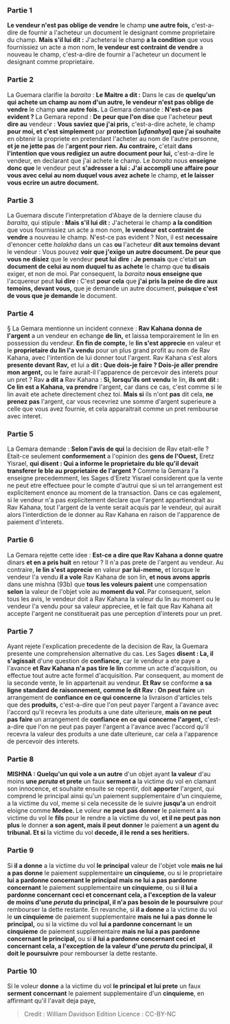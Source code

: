 
### Partie 1
<b>Le vendeur n'est pas oblige de vendre</b> le champ <b>une autre fois,</b> c'est-a-dire de fournir a l'acheteur un document le designant comme proprietaire du champ. <b>Mais s'il lui dit :</b> J'acheterai le champ <b>a la condition</b> que vous fournissiez un acte a mon nom, <b>le vendeur est contraint de vendre</b> a nouveau le champ, c'est-a-dire de fournir a l'acheteur un document le designant comme proprietaire.

### Partie 2
La Guemara clarifie la <i>baraita</i> : <b>Le Maitre a dit :</b> Dans le cas de <b>quelqu'un qui achete un champ au nom d'un autre, le vendeur n'est pas oblige de vendre</b> le champ <b>une autre fois.</b> La Gemara demande : <b>N'est-ce pas</b> <b>evident ? </b> La Gemara repond : <b>De peur que l'on dise</b> que l'acheteur <b>peut dire au</b> vendeur : <b>Vous saviez que j'ai pris,</b> c'est-a-dire achete, le champ <b>pour moi, et c'est simplement</b> par <b>protection [<i>ufanahya</i>] que j'ai souhaite</b> en obtenir la propriete en pretendant l'acheter au nom de l'autre personne, <b>et je ne jette pas</b> de l'<b>argent pour rien. Au contraire,</b> c'etait <b>dans l'intention que vous redigiez un autre document pour lui,</b> c'est-a-dire le vendeur, en declarant que j'ai achete le champ. Le <i>baraita</i> nous <b>enseigne donc que</b> le vendeur peut <b>s'adresser a lui : J'ai accompli une affaire pour vous avec celui au nom duquel vous avez achete</b> le champ, <b>et le laisser vous ecrire un autre document.</b>

### Partie 3
La Guemara discute l'interpretation d'Abaye de la derniere clause du <i>baraita</i>, qui stipule : <b>Mais s'il lui dit :</b> J'acheterai le champ <b>a la condition</b> que vous fournissiez un acte a mon nom, <b>le vendeur est contraint de vendre</b> a nouveau le champ. N'est-ce pas evident ? Non,</b> il est <b>necessaire</b> d'enoncer cette <i>halakha</i> dans un cas <b>ou</b> l'acheteur <b>dit aux temoins devant</b> le vendeur : Vous pouvez <b>voir que j'exige un autre document. De peur que vous ne disiez</b> que le vendeur <b>peut lui dire : Je pensais</b> que c'etait <b>un document de celui au nom duquel tu as achete</b> le champ que <b>tu disais</b> exiger, et non de moi. Par consequent, la <i>baraita</i> <b>nous enseigne que</b> l'acquereur peut <b>lui dire :</b> C'est <b>pour cela</b> que <b>j'ai pris la peine de dire aux temoins, devant vous,</b> que je demande un autre document, <b>puisque c'est de vous que je demande</b> le document.

### Partie 4
§ La Gemara mentionne un incident connexe : <b>Rav Kahana donna de l'argent</b> a un vendeur en echange <b>de lin,</b> et laissa temporairement le lin en possession du vendeur. <b>En fin de compte,</b> le <b>lin s'est apprecie</b> en valeur et le <b>proprietaire du lin l'a vendu</b> pour un plus grand profit au nom de Rav Kahana, avec l'intention de lui donner tout l'argent. Rav Kahana s'est alors <b>presente devant Rav,</b> et lui a <b>dit : Que dois-je faire ? Dois-je aller prendre mon argent,</b> ou le faire aurait-il l'apparence de percevoir des interets pour un pret ? Rav <b>a dit a</b> Rav Kahana : <b>Si, lorsqu'ils ont vendu</b> le lin, <b>ils ont dit : Ce lin est a Kahana, va prendre</b> l'argent, car dans ce cas, c'est comme si le lin avait ete achete directement chez toi. <b>Mais si</b> ils n'ont <b>pas</b> dit cela, <b>ne prenez pas</b> l'argent, car vous recevriez une somme d'argent superieure a celle que vous avez fournie, et cela apparaitrait comme un pret rembourse avec interet.

### Partie 5
La Gemara demande : <b>Selon l'avis de qui</b> la decision de Rav etait-elle ? Etait-ce seulement <b>conformement</b> a l'opinion des <b>gens de l'Ouest,</b> Eretz Yisrael, <b>qui disent : Qui a informe le proprietaire du ble qu'il devait transferer le ble au proprietaire de l'argent ?</b> Comme la Gemara l'a enseigne precedemment, les Sages d'Eretz Yisrael considerent que la vente ne peut etre effectuee pour le compte d'autrui que si un tel arrangement est explicitement enonce au moment de la transaction. Dans ce cas egalement, si le vendeur n'a pas explicitement declare que l'argent appartiendrait au Rav Kahana, tout l'argent de la vente serait acquis par le vendeur, qui aurait alors l'interdiction de le donner au Rav Kahana en raison de l'apparence de paiement d'interets.

### Partie 6
La Gemara rejette cette idee : <b>Est-ce a dire que Rav Kahana a donne quatre</b> dinars <b>et en a pris huit</b> en retour ? Il n'a pas prete de l'argent au vendeur. Au contraire, <b>le lin s'est apprecie</b> en valeur <b>par lui-meme,</b> et lorsque le vendeur l'a vendu <b>il a vole</b> Rav Kahana de son lin, <b>et nous avons appris</b> dans une mishna (93b) que <b>tous les voleurs paient</b> une compensation <b>selon</b> la valeur de l'objet vole au <b>moment du vol. </b> Par consequent, selon tous les avis, le vendeur doit a Rav Kahana la valeur du lin au moment ou le vendeur l'a vendu pour sa valeur appreciee, et le fait que Rav Kahana ait accepte l'argent ne constituerait pas une perception d'interets pour un pret.

### Partie 7
Ayant rejete l'explication precedente de la decision de Rav, la Guemara presente une comprehension alternative du cas. Les Sages <b>disent : La, il s'agissait</b> d'une question de <b>confiance,</b> car le vendeur a ete paye a l'avance <b>et Rav Kahana n'a pas tire le lin</b> comme un acte d'acquisition, ou effectue tout autre acte formel d'acquisition. Par consequent, au moment de la seconde vente, le lin appartenait au vendeur. <b>Et Rav</b> se conforme <b>a sa ligne standard de <b>raisonnement</b>, comme le dit Rav : On peut faire</b> un arrangement de <b>confiance en ce qui concerne</b> la livraison d'articles tels que des <b>produits,</b> c'est-a-dire que l'on peut payer l'argent a l'avance avec l'accord qu'il recevra les produits a une date ulterieure, <b>mais on ne peut pas faire</b> un arrangement de <b>confiance en ce qui concerne l'argent,</b> c'est-a-dire que l'on ne peut pas payer l'argent a l'avance avec l'accord qu'il recevra la valeur des produits a une date ulterieure, car cela a l'apparence de percevoir des interets.

### Partie 8
<strong>MISHNA : </strong> <b>Quelqu'un qui vole a un autre</b> d'un objet ayant <b>la valeur</b> d'au moins <b>une <i>peruta</i> et prete</b> un faux <b>serment a</b> la victime du vol en clamant son innocence, et souhaite ensuite se repentir, doit <b>apporter</b> l'argent, qui comprend le principal ainsi qu'un paiement supplementaire d'un cinquieme, a la victime du vol, meme si cela necessite de le suivre <b>jusqu'a</b> un endroit eloigne comme <b>Medee. </b> Le voleur <b>ne peut pas donner</b> le paiement <b>a</b> la victime du vol</b> le <b>fils</b> pour le rendre a la victime du vol, <b>et il ne peut pas non plus</b> le donner <b>a son agent, mais il peut donner</b> le paiement <b>a un agent du tribunal. Et si</b> la victime du vol <b>decede, il le rend a ses heritiers.</b>

### Partie 9
Si <b>il a donne</b> a la victime du vol <b>le principal</b> valeur de l'objet vole <b>mais ne lui a pas donne</b> le paiement supplementaire <b>un cinquieme</b>, ou si le proprietaire <b>lui a pardonne concernant le principal mais ne lui a pas pardonne concernant</b> le paiement supplementaire <b>un cinquieme</b>, ou si <b>il lui a pardonne concernant ceci et concernant cela, a l'exception de la valeur de moins d'une <i>peruta</i> du principal, il n'a pas besoin de le poursuivre</b> pour rembourser la dette restante. En revanche, si <b>il a donne</b> a la victime du vol le <b>un cinquieme</b> de paiement supplementaire <b>mais ne lui a pas donne le principal,</b> ou si la victime du vol <b>lui a pardonne concernant</b> le <b>un cinquieme</b> de paiement supplementaire <b>mais ne lui a pas pardonne concernant le principal, </b> ou si <b>il lui a pardonne concernant ceci et concernant cela, a l'exception de la valeur d'une <i>peruta</i> du principal, il doit le poursuivre</b> pour rembourser la dette restante.

### Partie 10
Si le voleur <b>donne</b> a la victime du vol <b>le principal et lui prete</b> un faux <b>serment concernant</b> le paiement supplementaire d'un <b>cinquieme</b>, en affirmant qu'il l'avait deja paye,

>Credit : William Davidson Edition
>Licence : CC-BY-NC